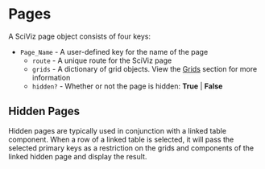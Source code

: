 # Pages

A SciViz page object consists of four keys:

- `Page_Name` - A user-defined key for the name of the page
  - `route` - A unique route for the SciViz page
  - `grids` - A dictionary of grid objects. View the [Grids](./grids.md) section for more information
  - `hidden?` - Whether or not the page is hidden: **True** | **False**

## Hidden Pages

 Hidden pages are typically used in conjunction with a linked table component. When a row of a linked table is selected, it will pass the selected primary keys as a restriction on the grids and components of the linked hidden page and display the result.
